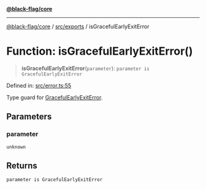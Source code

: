 [**@black-flag/core**](../../../README.md)

***

[@black-flag/core](../../../README.md) / [src/exports](../README.md) / isGracefulEarlyExitError

# Function: isGracefulEarlyExitError()

> **isGracefulEarlyExitError**(`parameter`): `parameter is GracefulEarlyExitError`

Defined in: [src/error.ts:55](https://github.com/Xunnamius/black-flag/blob/b4a32322c214182f04aaa04d9c05f164415f17c8/src/error.ts#L55)

Type guard for [GracefulEarlyExitError](../classes/GracefulEarlyExitError.md).

## Parameters

### parameter

`unknown`

## Returns

`parameter is GracefulEarlyExitError`
